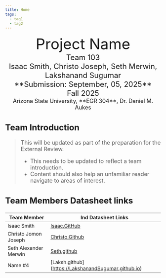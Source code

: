 ```yaml
---
title: Home
tags:
  - tag1
  - tag2
---
```


<center>
<font size="8">Project Name<br>
<font size="5">Team 103<br>
<font size="5">Isaac Smith, Christo Joseph, Seth Merwin, Lakshanand Sugumar<br>
**Submission: September, 05, 2025**<br>
Fall 2025<br>
<font size="4">Arizona State University, **EGR 304**, Dr. Daniel M. Aukes<br>

</center>

## Team Introduction

> This will be updated as part of the preparation for the External Review.<br>
>
> - This needs to be updated to reflect a team introduction.<br>
> - Content should also help an unfamiliar reader navigate to areas of interest.

## Team Members Datasheet links

| **Team Member**       | **Ind Datasheet Links**                              |
| --------------------- | ---------------------------------------------------- |
| Isaac Smith           | [Isaac.GitHub](https://isrysm52.github.io/)          |
| Christo Jomon Joseph  | [Christo.Github](https://chvisto.github.io/)         |
| Seth Alexander Merwin | [Seth.github](https://samerwin1.github.io)           |
| Name #4               | [Laksh.github] (https://LakshanandSugumar.github.io) |
